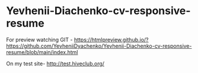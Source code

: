 # Yevhenii-Diachenko-cv-responsive-resume

For preview watching  GIT - https://htmlpreview.github.io/?https://github.com/YevheniiDyachenko/Yevhenii-Diachenko-cv-responsive-resume/blob/main/index.html

On my test site- http://test.hiveclub.org/ 
